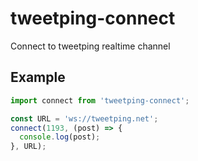 # tweetping-connect
Connect to tweetping realtime channel

## Example

```js
import connect from 'tweetping-connect';

const URL = 'ws://tweetping.net';
connect(1193, (post) => {
  console.log(post);
}, URL);
```


